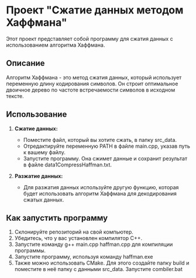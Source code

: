# Проект "Сжатие данных методом Хаффмана"

Этот проект представляет собой программу для сжатия данных с использованием алгоритма Хаффмана.

## Описание

Алгоритм Хаффмана - это метод сжатия данных, который использует переменную длину кодирования символов. Он строит оптимальное двоичное дерево по частоте встречаемости символов в исходном тексте.

## Использование

1. **Сжатие данных:**
   - Поместите файл, который вы хотите сжать, в папку src_data.
   - Отредактируйте переменную PATH в файле main.cpp, указав путь к вашему файлу.
   - Запустите программу. Она сжимет данные и сохранит результат в файле data1CompressHaffman.txt.

2. **Разжатие данных:**
   - Для разжатия данных используйте другую функцию, которая будет использовать алгоритм Хаффмана для декодирования сжатых данных.

## Как запустить программу

1. Склонируйте репозиторий на свой компьютер.
2. Убедитесь, что у вас установлен компилятор C++.
3. Запустите команду g++ main.cpp haffman.cpp для компиляции программы.
4. Запустите программу, используя команду haffman.exe
5. Также можно использовать CMake. Для этого создайте папку build и поместите в неё папку с данными src_data. Запустите combiler.bat
